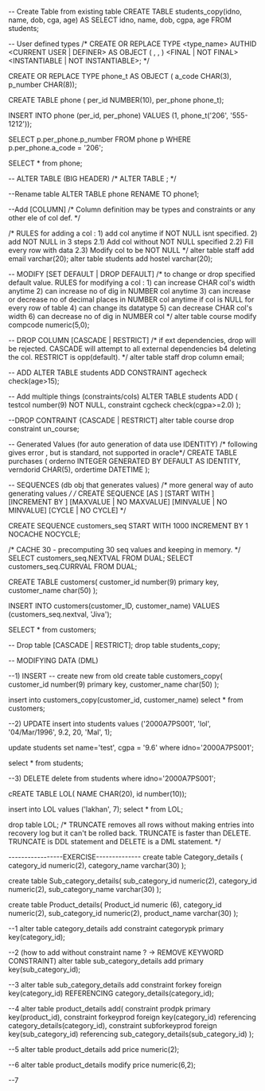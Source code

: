 -- Create Table from existing table
CREATE TABLE students_copy(idno, name, dob, cga, age) AS
SELECT idno, name, dob, cgpa, age
FROM students;

-- User defined types
/*  CREATE OR REPLACE TYPE <type_name>
  AUTHID <CURRENT USER | DEFINER>
  AS OBJECT (
  <attribute> <attribute data_type>,
  <inheritence clause>,
  <subprogram spec>)
  <FINAL | NOT FINAL> <INSTANTIABLE | NOT INSTANTIABLE>;
  */
  
CREATE OR REPLACE TYPE phone_t AS OBJECT (
  a_code CHAR(3),
  p_number CHAR(8));
  
CREATE TABLE phone (
  per_id NUMBER(10),
  per_phone phone_t);
  
INSERT INTO phone (per_id, per_phone)
VALUES (1, phone_t('206', '555-1212'));

SELECT p.per_phone.p_number
FROM phone p
WHERE p.per_phone.a_code = '206';
  
SELECT * from phone;

-- ALTER TABLE (BIG HEADER)
/*  ALTER TABLE <table name> <action>; */

--Rename table
ALTER TABLE phone RENAME TO phone1;

--Add [COLUMN]<column definition>
/* Column definition may be types and constraints or any other ele of col def. */

/*
  RULES for adding a col :
    1) add col anytime if NOT NULL isnt specified.
    2) add NOT NULL in 3 steps
      2.1) Add col without NOT NULL specified
      2.2) Fill every row with data
      2.3) Modify col to be NOT NULL
*/
alter table staff add email varchar(20);
alter table students add hostel varchar(20);

-- MODIFY <column name> [SET DEFAULT <value expression> | DROP DEFAULT]
/* to change or drop specified default value. 
  RULES for modifying a col :
    1) can increase CHAR col's width anytime
    2) can increase no of dig in NUMBER col anytime
    3) can increase or decrease no of decimal places in NUMBER col anytime
    if col is NULL for every row of table
    4) can change its datatype
    5) can decrease CHAR col's width
    6) can decrease no of dig in NUMBER col
*/
alter table course modify compcode numeric(5,0);

-- DROP COLUMN <column name>[CASCADE | RESTRICT]
/* if ext dependencies, drop will be rejected. CASCADE will attempt to 
    all external dependencies b4 deleting the col. RESTRICT is opp(default).
*/
alter table staff drop column email;

-- ADD <tbale constraint>
ALTER TABLE students ADD CONSTRAINT agecheck check(age>15);

-- Add multiple things (constraints/cols)
ALTER TABLE students ADD (
  testcol number(9) NOT NULL,
  constraint cgcheck check(cgpa>=2.0)
);

--DROP CONTRAINT <constraint name> {CASCADE | RESTRICT]
alter table course drop constraint un_course;





-- Generated Values (for auto generation of data use IDENTITY)
/* following gives error , but is standard, not supported in oracle*/
CREATE TABLE purchases (
  orderno INTEGER GENERATED BY DEFAULT AS IDENTITY,
  verndorid CHAR(5),
  ordertime DATETIME
);




-- SEQUENCES (db obj that generates values)
/* more general way of auto generating values */
/*
  CREATE SEQUENCE <sequence name> [AS <data type>]
  [START WITH <signed numberic litreral>]
  [INCREMENT BY <signed numberic literal>]
  [MAXVALUE <signed numeric literal> | NO MAXVALUE]
  [MINVALUE <signed numeric literal> | NO MINVALUE]
  [CYCLE | NO CYCLE]
*/

CREATE SEQUENCE customers_seq
  START WITH 1000
  INCREMENT BY 1
  NOCACHE
  NOCYCLE;
  
/* CACHE 30 - precomputing 30 seq values and keeping in memory. */
SELECT customers_seq.NEXTVAL FROM DUAL;
SELECT customers_seq.CURRVAL FROM DUAL;

CREATE TABLE customers(
  customer_id number(9) primary key, 
  customer_name char(50)
);

INSERT INTO customers(customer_ID, customer_name) VALUES (customers_seq.nextval, 'Jiva');

SELECT * from customers;



-- Drop table <tablename> [CASCADE | RESTRICT];
drop table students_copy;




-- MODIFYING DATA (DML) 

--1) INSERT
  -- create new from old
  create table customers_copy(
    customer_id number(9) primary key,
    customer_name char(50)
  );

  insert into customers_copy(customer_id, customer_name) select * from customers;
    
--2) UPDATE
  insert into students values ('2000A7PS001', 'lol', '04/Mar/1996', 9.2, 20, 'Mal', 1);
  
  update students
  set name='test', cgpa = '9.6'
  where idno='2000A7PS001';
  
  select * from students;


--3) DELETE
delete from students 
where idno='2000A7PS001';

cREATE TABLE LOL(
NAME CHAR(20),
id number(10));

insert into LOL values ('lakhan', 7);
select * from LOL;

drop table LOL;
/*
TRUNCATE removes all rows without making entries into recovery 
log but it can't be rolled back. TRUNCATE is faster than DELETE. 
TRUNCATE is DDL statement and DELETE is a DML statement.
*/


-----------------EXERCISE--------------
create table Category_details (
  category_id numeric(2), 
  category_name varchar(30)
);

create table Sub_category_details(
  sub_category_id numeric(2),
  category_id numeric(2),
  sub_category_name varchar(30)
);

create table Product_details(
  Product_id numeric (6),
  category_id numeric(2),
  sub_category_id numeric(2),
  product_name varchar(30)
);

--1
alter table category_details add constraint categorypk primary key(category_id);

--2 (how to add without constraint name ? -> REMOVE KEYWORD CONSTRAINT)
alter table sub_category_details add primary key(sub_category_id);

--3
alter table sub_category_details add constraint forkey foreign key(category_id) REFERENCING category_details(category_id);

--4
alter table product_details add(
  constraint prodpk primary key(product_id), 
  constraint forkeyprod foreign key(category_id) referencing category_details(category_id),
  constraint subforkeyprod foreign key(sub_category_id) referencing sub_category_details(sub_category_id)
);
  
--5
alter table product_details add price numeric(2);

--6
alter table product_details modify price numeric(6,2);

--7










